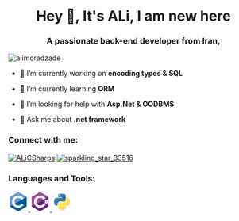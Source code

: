 <h1 align="center">Hey 👋, It's ALi, I am new here</h1>
<h3 align="center">A passionate back-end developer from Iran,</h3>

<p align="left"> <img src="https://komarev.com/ghpvc/?username=alimoradzade&label=Profile%20views&color=0e75b6&style=flat" alt="alimoradzade" /> </p>

- 🔭 I’m currently working on **encoding types & SQL**

- 🌱 I’m currently learning **ORM**

- 🤝 I’m looking for help with **Asp.Net & OODBMS**

- 💬 Ask me about **.net framework**

<h3 align="left">Connect with me:</h3>
<p align="left">
<a href="https://t.me/alicsharps" target="blank"><img align="center" src="https://user-images.githubusercontent.com/49933115/139837223-bf23d3a9-4638-4e17-994a-ac8678d5f517.png" alt="ALiCSharps" height="40" width="40" /></a>
<a href="https://discord.gg/sparkling_star_33516" target="blank"><img align="center" src="https://raw.githubusercontent.com/rahuldkjain/github-profile-readme-generator/master/src/images/icons/Social/discord.svg" alt="sparkling_star_33516" height="30" width="40" /></a>
</p>

<h3 align="left">Languages and Tools:</h3>
<p align="left"> <a href="https://www.cprogramming.com/" target="_blank" rel="noreferrer"> <img src="https://raw.githubusercontent.com/devicons/devicon/master/icons/c/c-original.svg" alt="c" width="40" height="40"/> </a> <a href="https://www.w3schools.com/cs/" target="_blank" rel="noreferrer"> <img src="https://raw.githubusercontent.com/devicons/devicon/master/icons/csharp/csharp-original.svg" alt="csharp" width="40" height="40"/> </a> <a href="https://www.python.org" target="_blank" rel="noreferrer"> <img src="https://raw.githubusercontent.com/devicons/devicon/master/icons/python/python-original.svg" alt="python" width="40" height="40"/> </a> </p>


